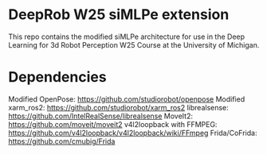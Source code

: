 # DeepRob W25 siMLPe extension

This repo contains the modified siMLPe architecture for use in the Deep Learning for 3d Robot Perception W25 Course at the University of Michigan.

# Dependencies
Modified OpenPose: https://github.com/studiorobot/openpose
Modified xarm_ros2: https://github.com/studiorobot/xarm_ros2
librealsense: https://github.com/IntelRealSense/librealsense
MoveIt2: https://github.com/moveit/moveit2
v4l2loopback with FFMPEG: https://github.com/v4l2loopback/v4l2loopback/wiki/FFmpeg
Frida/CoFrida: https://github.com/cmubig/Frida
